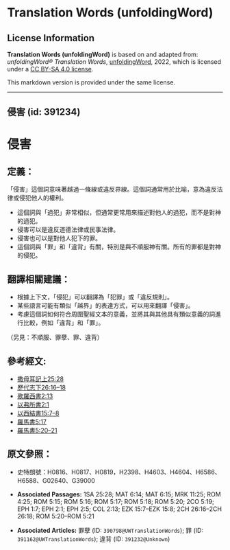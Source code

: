 # Translation Words (unfoldingWord)

## License Information

**Translation Words (unfoldingWord)** is based on and adapted from: _unfoldingWord® Translation Words_, [unfoldingWord](https://unfoldingword.org/utw), 2022, which is licensed under a [CC BY-SA 4.0 license](https://creativecommons.org/licenses/by-sa/4.0/legalcode.en).

This markdown version is provided under the same license.



--------------------------------

## 侵害 (id: 391234)

侵害
==

定義：
---

「侵害」這個詞意味著越過一條線或違反界線。這個詞通常用於比喻，意為違反法律或侵犯他人的權利。

* 這個詞與「過犯」非常相似，但通常更常用來描述對他人的過犯，而不是對神的過犯。
* 侵害可以是違反道德法律或民事法律。
* 侵害也可以是對他人犯下的罪。
* 這個詞與「罪」和「違背」有關，特別是與不順服神有關。所有的罪都是對神的侵犯。

翻譯相關建議：
-------

* 根據上下文，「侵犯」可以翻譯為「犯罪」或「違反規則」。
* 某些語言可能有類似「越界」的表達方式，可以用來翻譯「侵害」。
* 考慮這個詞如何符合周圍聖經文本的意義，並將其與其他具有類似意義的詞進行比較，例如「違背」和「罪」。

（另見：不順服、罪孽、罪、違背）

參考經文:
-----

* [撒母耳記上25:28](https://ref.ly/1Sam25:28)
* [歷代志下26:16–18](https://ref.ly/2Chr26:16-2Chr26:18)
* [歌羅西書2:13](https://ref.ly/Col2:13)
* [以弗所書2:1](https://ref.ly/Eph2:1)
* [以西結書15:7–8](https://ref.ly/Ezek15:7-Ezek15:8)
* [羅馬書5:17](https://ref.ly/Rom5:17)
* [羅馬書5:20–21](https://ref.ly/Rom5:20-Rom5:21)

原文參照：
-----

* 史特朗號：H0816、H0817、H0819，H2398、H4603、H4604、H6586、H6588、G02640、G39000

* **Associated Passages:** 1SA 25:28; MAT 6:14; MAT 6:15; MRK 11:25; ROM 4:25; ROM 5:15; ROM 5:16; ROM 5:17; ROM 5:18; ROM 5:20; 2CO 5:19; EPH 1:7; EPH 2:1; EPH 2:5; COL 2:13; EZK 15:7–EZK 15:8; 2CH 26:16–2CH 26:18; ROM 5:20–ROM 5:21
* **Associated Articles:** 罪孽 (ID: `390798@UWTranslationWords`); 罪 (ID: `391162@UWTranslationWords`); 違背 (ID: `391232@Unknown`)

